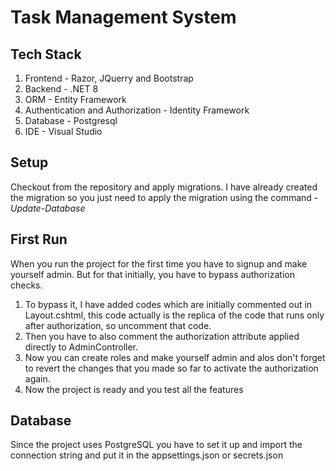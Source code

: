 # Task Management System

## Tech Stack
1. Frontend - Razor, JQuerry and Bootstrap 
2. Backend - .NET 8
3. ORM - Entity Framework
4. Authentication and Authorization - Identity Framework
5. Database - Postgresql
6. IDE - Visual Studio

## Setup

Checkout from the repository and apply migrations. I have already created the migration so you just need to apply the migration using the command - _Update-Database_

## First Run
When you run the project for the first time you have to signup and make yourself admin. But for that initially, you have to bypass authorization checks.
1. To bypass it, I have added codes which are initially commented out in Layout.cshtml, this code actually is the replica of the code that runs only after authorization, so uncomment that code.
2. Then you have to also comment the authorization attribute applied directly to AdminController.
3. Now you can create roles and make yourself admin and alos don't forget to revert the changes that you made so far to activate the authorization again.
4. Now the project is ready and you test all the features

## Database
Since the project uses PostgreSQL you have to set it up and import the connection string and put it in the appsettings.json or secrets.json

